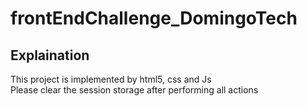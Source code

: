 # frontEndChallenge_DomingoTech

## Explaination

This project is implemented by html5, css and Js\
Please clear the session storage after performing all actions
